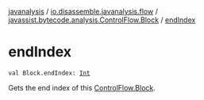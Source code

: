 [javanalysis](../../index.md) / [io.disassemble.javanalysis.flow](../index.md) / [javassist.bytecode.analysis.ControlFlow.Block](index.md) / [endIndex](./end-index.md)

# endIndex

`val Block.endIndex: `[`Int`](https://kotlinlang.org/api/latest/jvm/stdlib/kotlin/-int/index.html)

Gets the end index of this [ControlFlow.Block](#).

